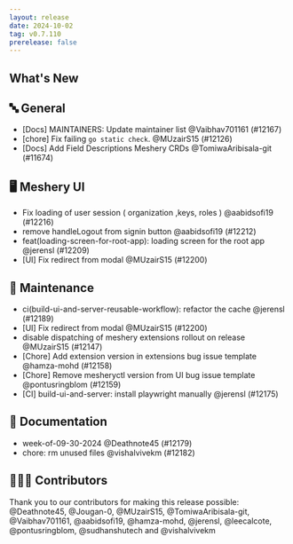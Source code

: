 ```yaml
---
layout: release
date: 2024-10-02
tag: v0.7.110
prerelease: false
---
```


## What's New

## 🔤 General

- [Docs] MAINTAINERS: Update maintainer list @Vaibhav701161 (#12167)
- [chore] Fix failing `go static check`. @MUzairS15 (#12126)
- [Docs] Add Field Descriptions Meshery CRDs @TomiwaAribisala-git (#11674)

## 🖥 Meshery UI

- Fix loading of user session ( organization ,keys, roles ) @aabidsofi19 (#12216)
- remove handleLogout from signin button @aabidsofi19 (#12212)
- feat(loading-screen-for-root-app): loading screen for the root app @jerensl (#12209)
- [UI] Fix redirect from modal @MUzairS15 (#12200)

## 🧰 Maintenance

- ci(build-ui-and-server-reusable-workflow): refactor the cache @jerensl (#12189)
- [UI] Fix redirect from modal @MUzairS15 (#12200)
- disable dispatching of meshery extensions rollout on release @MUzairS15 (#12147)
- [Chore] Add extension version in extensions bug issue template @hamza-mohd (#12158)
- [Chore] Remove mesheryctl version from UI bug issue template @pontusringblom (#12159)
- [CI] build-ui-and-server: install playwright manually @jerensl (#12175)

## 📖 Documentation

- week-of-09-30-2024 @Deathnote45 (#12179)
- chore: rm unused files @vishalvivekm (#12182)

## 👨🏽‍💻 Contributors

Thank you to our contributors for making this release possible:
@Deathnote45, @Jougan-0, @MUzairS15, @TomiwaAribisala-git, @Vaibhav701161, @aabidsofi19, @hamza-mohd, @jerensl, @leecalcote, @pontusringblom, @sudhanshutech and @vishalvivekm
